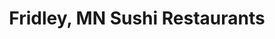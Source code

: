 ---
layout: city
title: Fridley, MN Sushi Restaurants
permalink: /minnesota/fridley/
stateAbbr: MN
stateName: Minnesota
cityName: Fridley

---